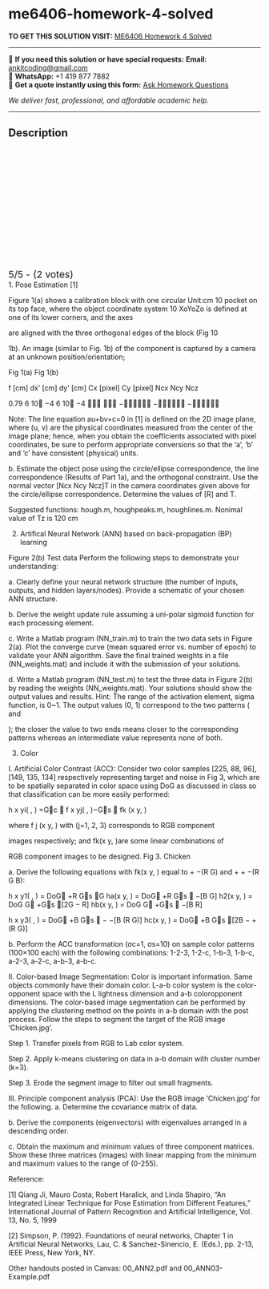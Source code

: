 # me6406-homework-4-solved
**TO GET THIS SOLUTION VISIT:** [ME6406 Homework 4 Solved](https://www.ankitcodinghub.com/product/me6406-solved-4/)


---

📩 **If you need this solution or have special requests:** **Email:** ankitcoding@gmail.com  
📱 **WhatsApp:** +1 419 877 7882  
📄 **Get a quote instantly using this form:** [Ask Homework Questions](https://www.ankitcodinghub.com/services/ask-homework-questions/)

*We deliver fast, professional, and affordable academic help.*

---

<h2>Description</h2>



<div class="kk-star-ratings kksr-auto kksr-align-center kksr-valign-top" data-payload="{&quot;align&quot;:&quot;center&quot;,&quot;id&quot;:&quot;122918&quot;,&quot;slug&quot;:&quot;default&quot;,&quot;valign&quot;:&quot;top&quot;,&quot;ignore&quot;:&quot;&quot;,&quot;reference&quot;:&quot;auto&quot;,&quot;class&quot;:&quot;&quot;,&quot;count&quot;:&quot;2&quot;,&quot;legendonly&quot;:&quot;&quot;,&quot;readonly&quot;:&quot;&quot;,&quot;score&quot;:&quot;5&quot;,&quot;starsonly&quot;:&quot;&quot;,&quot;best&quot;:&quot;5&quot;,&quot;gap&quot;:&quot;4&quot;,&quot;greet&quot;:&quot;Rate this product&quot;,&quot;legend&quot;:&quot;5\/5 - (2 votes)&quot;,&quot;size&quot;:&quot;24&quot;,&quot;title&quot;:&quot;ME6406 Homework 4 Solved&quot;,&quot;width&quot;:&quot;138&quot;,&quot;_legend&quot;:&quot;{score}\/{best} - ({count} {votes})&quot;,&quot;font_factor&quot;:&quot;1.25&quot;}">

<div class="kksr-stars">

<div class="kksr-stars-inactive">
            <div class="kksr-star" data-star="1" style="padding-right: 4px">


<div class="kksr-icon" style="width: 24px; height: 24px;"></div>
        </div>
            <div class="kksr-star" data-star="2" style="padding-right: 4px">


<div class="kksr-icon" style="width: 24px; height: 24px;"></div>
        </div>
            <div class="kksr-star" data-star="3" style="padding-right: 4px">


<div class="kksr-icon" style="width: 24px; height: 24px;"></div>
        </div>
            <div class="kksr-star" data-star="4" style="padding-right: 4px">


<div class="kksr-icon" style="width: 24px; height: 24px;"></div>
        </div>
            <div class="kksr-star" data-star="5" style="padding-right: 4px">


<div class="kksr-icon" style="width: 24px; height: 24px;"></div>
        </div>
    </div>

<div class="kksr-stars-active" style="width: 138px;">
            <div class="kksr-star" style="padding-right: 4px">


<div class="kksr-icon" style="width: 24px; height: 24px;"></div>
        </div>
            <div class="kksr-star" style="padding-right: 4px">


<div class="kksr-icon" style="width: 24px; height: 24px;"></div>
        </div>
            <div class="kksr-star" style="padding-right: 4px">


<div class="kksr-icon" style="width: 24px; height: 24px;"></div>
        </div>
            <div class="kksr-star" style="padding-right: 4px">


<div class="kksr-icon" style="width: 24px; height: 24px;"></div>
        </div>
            <div class="kksr-star" style="padding-right: 4px">


<div class="kksr-icon" style="width: 24px; height: 24px;"></div>
        </div>
    </div>
</div>


<div class="kksr-legend" style="font-size: 19.2px;">
            5/5 - (2 votes)    </div>
    </div>
1. Pose Estimation [1]

Figure 1(a) shows a calibration block with one circular Unit:cm 10 pocket on its top face, where the object coordinate system 10 XoYoZo is defined at one of its lower corners, and the axes

are aligned with the three orthogonal edges of the block (Fig 10

1b). An image (similar to Fig. 1b) of the component is captured by a camera at an unknown position/orientation;

Fig 1(a) Fig 1(b)

f [cm] dx’ [cm] dy’ [cm] Cx [pixel] Cy [pixel] Ncx Ncy Ncz

0.79 6 10 −4 6 10 −4   − − −

Note: The line equation au+bv+c=0 in [1] is defined on the 2D image plane, where (u, v) are the physical coordinates measured from the center of the image plane; hence, when you obtain the coefficients associated with pixel coordinates, be sure to perform appropriate conversions so that the ‘a’, ‘b’ and ‘c’ have consistent (physical) units.

b. Estimate the object pose using the circle/ellipse correspondence, the line correspondence (Results of Part 1a), and the orthogonal constraint. Use the normal vector [Ncx Ncy Ncz]T in the camera coordinates given above for the circle/ellipse correspondence. Determine the values of [R] and T.

Suggested functions: hough.m, houghpeaks.m, houghlines.m. Nonimal value of Tz is 120 cm

2. Artifical Neural Network (ANN) based on back-propagation (BP) learning

Figure 2(b) Test data Perform the following steps to demonstrate your understanding:

a. Clearly define your neural network structure (the number of inputs, outputs, and hidden layers/nodes). Provide a schematic of your chosen ANN structure.

b. Derive the weight update rule assuming a uni-polar sigmoid function for each processing element.

c. Write a Matlab program (NN_train.m) to train the two data sets in Figure 2(a). Plot the converge curve (mean squared error vs. number of epoch) to validate your ANN algorithm. Save the final trained weights in a file (NN_weights.mat) and include it with the submission of your solutions.

d. Write a Matlab program (NN_test.m) to test the three data in Figure 2(b) by reading the weights (NN_weights.mat). Your solutions should show the output values and results. Hint: The range of the activation element, sigma function, is 0~1. The output values (0, 1) correspond to the two patterns ( and

); the closer the value to two ends means closer to the corresponding patterns whereas an intermediate value represents none of both.

3. Color

I. Artificial Color Contrast (ACC): Consider two color samples [225, 88, 96], [149, 135, 134] respectively representing target and noise in Fig 3, which are to be spatially separated in color space using DoG as discussed in class so that classification can be more easily performed:

h x yi( , ) =Gc  f x yj( , )−Gs  fk (x y, )

where f j (x y, ) with (j=1, 2, 3) corresponds to RGB component

images respectively; and fk(x y, )are some linear combinations of

RGB component images to be designed. Fig 3. Chicken

a. Derive the following equations with fk(x y, ) equal to + −(R G) and + + −(R G B):

h x y1( , ) = DoG +R Gs G ha(x y, ) = DoG +R Gs  −[B G] h2(x y, ) = DoG G +Gs [2G − R] hb(x y, ) = DoG G +Gs  −[B R]

h x y3( , ) = DoG +B Gs  − −[B (R G)] hc(x y, ) = DoG +B Gs [2B − +(R G)]

b. Perform the ACC transformation (σc=1, σs=10) on sample color patterns (100×100 each) with the following combinations: 1-2-3, 1-2-c, 1-b-3, 1-b-c, a-2-3, a-2-c, a-b-3, a-b-c.

II. Color-based Image Segmentation: Color is important information. Same objects commonly have their domain color. L-a-b color system is the color-opponent space with the L lightness dimension and a-b coloropponent dimensions. The color-based image segmentation can be performed by applying the clustering method on the points in a-b domain with the post process. Follow the steps to segment the target of the RGB image ‘Chicken.jpg’.

Step 1. Transfer pixels from RGB to Lab color system.

Step 2. Apply k-means clustering on data in a-b domain with cluster number (k=3).

Step 3. Erode the segment image to filter out small fragments.

III. Principle component analysis (PCA): Use the RGB image ‘Chicken.jpg’ for the following. a. Determine the covariance matrix of data.

b. Derive the components (eigenvectors) with eigenvalues arranged in a descending order.

c. Obtain the maximum and minimum values of three component matrices. Show these three matrices (images) with linear mapping from the minimum and maximum values to the range of (0-255).

Reference:

[1] Qiang Ji, Mauro Costa, Robert Haralick, and Linda Shapiro, “An Integrated Linear Technique for Pose Estimation from Different Features,” International Journal of Pattern Recognition and Artificial Intelligence, Vol. 13, No. 5, 1999

[2] Simpson, P. (1992). Foundations of neural networks, Chapter 1 in Artificial Neural Networks, Lau, C. &amp; Sanchez-Sinencio, E. (Eds.), pp. 2-13, IEEE Press, New York, NY.

Other handouts posted in Canvas: 00_ANN2.pdf and 00_ANN03-Example.pdf

